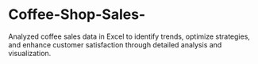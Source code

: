 # Coffee-Shop-Sales-
Analyzed coffee sales data in Excel to identify trends, optimize strategies, and enhance customer satisfaction through detailed analysis and visualization.
